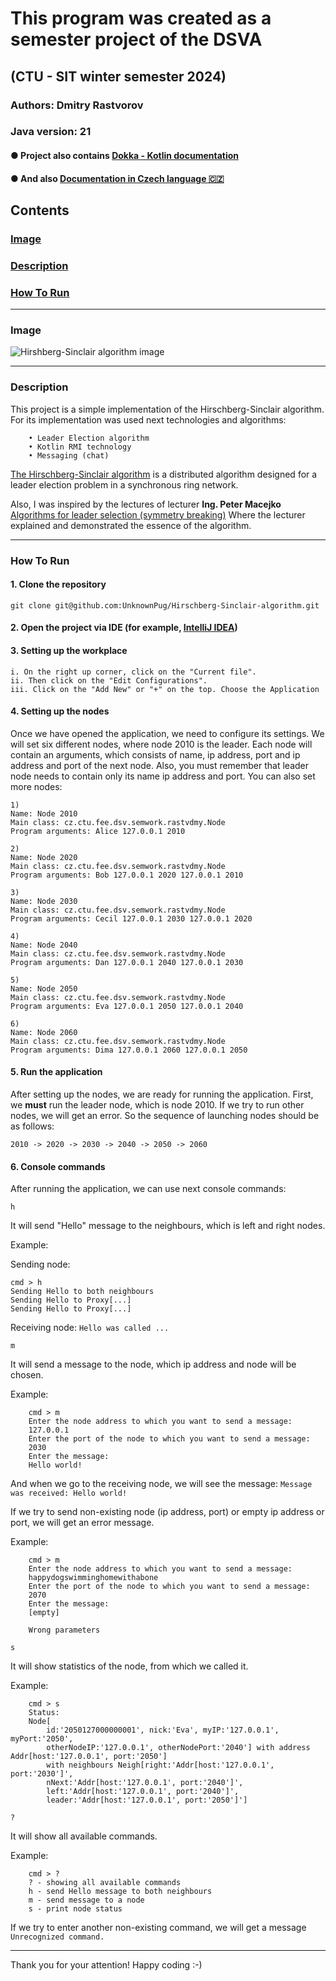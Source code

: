 # This program was created as a semester project of the DSVA

## (CTU - SIT winter semester 2024)

### Authors: Dmitry Rastvorov

### Java version: 21

#### ● Project also contains [Dokka - Kotlin documentation](https://unknownpug.github.io/Hirschberg-Sinclair-algorithm/dokka/index.html)
#### ● And also [Documentation in Czech language 🇨🇿](https://github.com/UnknownPug/Hirschberg-Sinclair-algorithm/blob/main/Hirschberg-Sinclair%20Algorithm.pdf)

## Contents

### [Image](#image)

### [Description](#description)

### [How To Run](#howtorun)

-- -- --

### <a name="image"></a> Image
![Hirshberg-Sinclair algorithm image](https://github.com/UnknownPug/Hirschberg-Sinclair-algorithm/assets/73190129/d9fcfccd-3a34-4575-8b05-909eb9fc44ad)

-- -- --

### <a name="description"></a> Description

This project is a simple implementation of the Hirschberg-Sinclair algorithm.
For its implementation was used next technologies and algorithms:

        • Leader Election algorithm
        • Kotlin RMI technology
        • Messaging (chat)

[The Hirschberg-Sinclair algorithm](https://en.wikipedia.org/wiki/Hirschberg–Sinclair_algorithm) is a distributed
algorithm designed for a leader election problem
in a synchronous ring network.

Also, I was inspired by the lectures of lecturer **Ing. Peter
Macejko** [Algorithms for leader selection (symmetry breaking)](https://moodle.fel.cvut.cz/pluginfile.php/410378/mod_label/intro/dsv_pr.07_LE_v2.3_en.pdf)
Where the lecturer explained and demonstrated the essence of the algorithm.

-- -- --

### <a name="howtorun"></a> How To Run

#### 1. Clone the repository

```shell
git clone git@github.com:UnknownPug/Hirschberg-Sinclair-algorithm.git
```

#### 2. Open the project via IDE (for example, [IntelliJ IDEA](https://www.jetbrains.com/idea/))

#### 3. Setting up the workplace

    i. On the right up corner, click on the "Current file".
    ii. Then click on the "Edit Configurations".
    iii. Click on the "Add New" or "+" on the top. Choose the Application

#### 4. Setting up the nodes

Once we have opened the application, we need to configure its settings.
We will set six different nodes, where node 2010 is the leader.
Each node will contain an arguments, which consists of name, ip address, port and ip address and port of the next node.
Also, you must remember that leader node needs to contain only its name ip address and port.
You can also set more nodes:

```
1)
Name: Node 2010
Main class: cz.ctu.fee.dsv.semwork.rastvdmy.Node
Program arguments: Alice 127.0.0.1 2010

2)
Name: Node 2020
Main class: cz.ctu.fee.dsv.semwork.rastvdmy.Node
Program arguments: Bob 127.0.0.1 2020 127.0.0.1 2010

3)
Name: Node 2030
Main class: cz.ctu.fee.dsv.semwork.rastvdmy.Node
Program arguments: Cecil 127.0.0.1 2030 127.0.0.1 2020

4)
Name: Node 2040
Main class: cz.ctu.fee.dsv.semwork.rastvdmy.Node
Program arguments: Dan 127.0.0.1 2040 127.0.0.1 2030

5)
Name: Node 2050
Main class: cz.ctu.fee.dsv.semwork.rastvdmy.Node
Program arguments: Eva 127.0.0.1 2050 127.0.0.1 2040

6)
Name: Node 2060
Main class: cz.ctu.fee.dsv.semwork.rastvdmy.Node
Program arguments: Dima 127.0.0.1 2060 127.0.0.1 2050
```

#### 5. Run the application

After setting up the nodes, we are ready for running the application.
First, we **must** run the leader node, which is node 2010. If we try to run other nodes, we will get an error.
So the sequence of launching nodes should be as follows:

    2010 -> 2020 -> 2030 -> 2040 -> 2050 -> 2060

#### 6. Console commands

After running the application, we can use next console commands:

 ```shell
 h
 ```

It will send "Hello" message to the neighbours, which is left and right nodes.

Example:

Sending node:

    cmd > h
    Sending Hello to both neighbours
    Sending Hello to Proxy[...]
    Sending Hello to Proxy[...]

Receiving node: ```Hello was called ...```


```shell
m
```

It will send a message to the node, which ip address and node will be chosen.

Example:

        cmd > m
        Enter the node address to which you want to send a message:
        127.0.0.1
        Enter the port of the node to which you want to send a message:
        2030
        Enter the message:
        Hello world!

And when we go to the receiving node, we will see the message: ``Message was received: Hello world!``

If we try to send non-existing node (ip address, port) or empty ip address or port, we will get an error message.

Example:

        cmd > m
        Enter the node address to which you want to send a message:
        happydogswimminghomewithabone
        Enter the port of the node to which you want to send a message:
        2070
        Enter the message:
        [empty]
        
        Wrong parameters

```shell
s
```

It will show statistics of the node, from which we called it.

Example:

        cmd > s
        Status: 
        Node[
            id:'2050127000000001', nick:'Eva', myIP:'127.0.0.1', myPort:'2050',
            otherNodeIP:'127.0.0.1', otherNodePort:'2040'] with address Addr[host:'127.0.0.1', port:'2050']
            with neighbours Neigh[right:'Addr[host:'127.0.0.1', port:'2030']',
            nNext:'Addr[host:'127.0.0.1', port:'2040']',
            left:'Addr[host:'127.0.0.1', port:'2040']', 
            leader:'Addr[host:'127.0.0.1', port:'2050']']

```shell
?
```
It will show all available commands.

Example:
        
        cmd > ?
        ? - showing all available commands
        h - send Hello message to both neighbours
        m - send message to a node
        s - print node status

If we try to enter another non-existing command, we will get a message ```Unrecognized command.``` 

-- -- --
Thank you for your attention! Happy coding :-)
